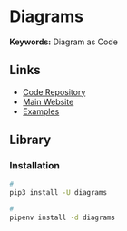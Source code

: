 # Diagrams

<!--
https://github.com/cycloidio/inframap
https://github.com/semnil/tfdiagrams
https://github.com/patrickchugh/terravision
-->

**Keywords:** Diagram as Code

## Links

- [Code Repository](https://github.com/mingrammer/diagrams)
- [Main Website](https://diagrams.mingrammer.com)
- [Examples](https://diagrams.mingrammer.com/docs/getting-started/examples)

## Library

### Installation

```sh
#
pip3 install -U diagrams

#
pipenv install -d diagrams
```
